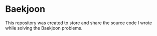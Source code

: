 # Baekjoon
This repository was created to store and share the source code I wrote while solving the Baekjoon problems.
